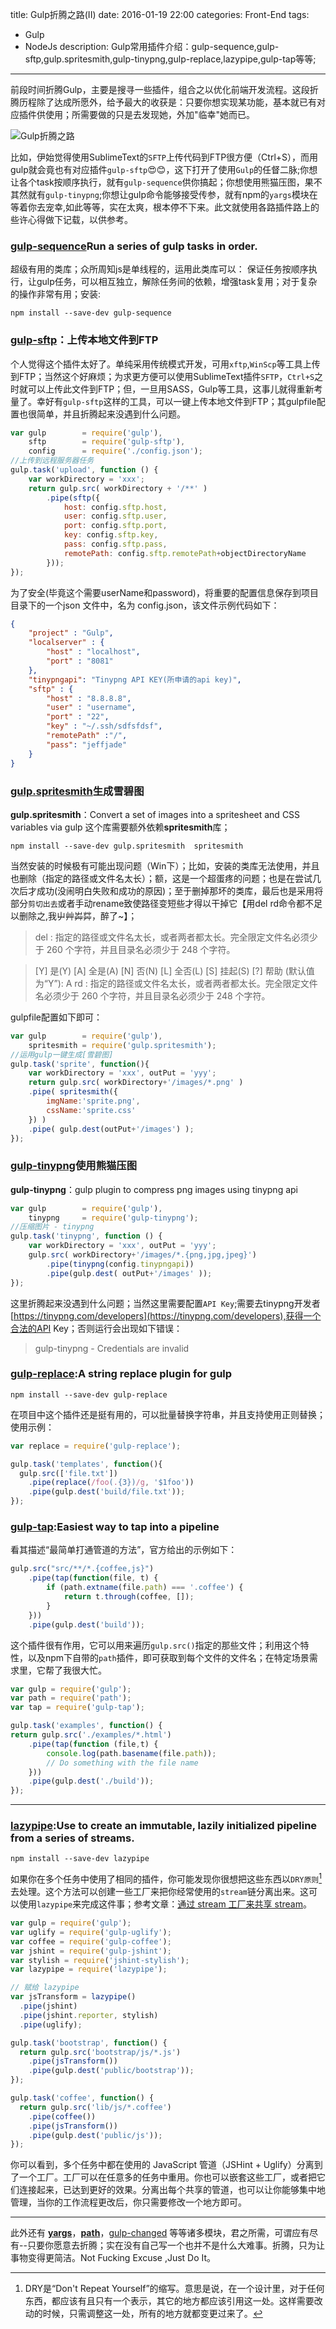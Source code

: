 title: Gulp折腾之路(II)
date: 2016-01-19 22:00
categories: Front-End
tags:
- Gulp
- NodeJs
description: Gulp常用插件介绍：gulp-sequence,gulp-sftp,gulp.spritesmith,gulp-tinypng,gulp-replace,lazypipe,gulp-tap等等;
---

前段时间折腾Gulp，主要是搜寻一些插件，组合之以优化前端开发流程。这段折腾历程除了达成所愿外，给予最大的收获是：只要你想实现某功能，基本就已有对应插件供使用；所需要做的只是去发现她，外加"临幸"她而已。

<!-- more -->

![Gulp折腾之路](http://7xoosr.com1.z0.glb.clouddn.com/gulpPage.jpg)

比如，伊始觉得使用SublimeText的`SFTP`上传代码到FTP很方便（Ctrl+S），而用gulp就会竟也有对应插件`gulp-sftp`😍😊，这下打开了使用`Gulp`的任督二脉;你想让各个task按顺序执行，就有`gulp-sequence`供你搞起；你想使用熊猫压图，果不其然就有`gulp-tinypng`;你想让gulp命令能够接受传参，就有npm的`yargs`模块在等着你去宠幸,如此等等，实在太爽，根本停不下来。此文就使用各路插件路上的些许心得做下记载，以供参考。

### **[gulp-sequence](https://github.com/teambition/gulp-sequence)Run a series of gulp tasks in order.**
超级有用的类库；众所周知js是单线程的，运用此类库可以： 保证任务按顺序执行，让gulp任务，可以相互独立，解除任务间的依赖，增强task复用；对于复杂的操作非常有用；安装:
```
npm install --save-dev gulp-sequence
```

### **[gulp-sftp](https://www.npmjs.com/package/gulp-sftp)：上传本地文件到FTP**
个人觉得这个插件太好了。单纯采用传统模式开发，可用`xftp`,`WinScp`等工具上传到FTP；当然这个好麻烦；为求更方便可以使用SublimeText插件`SFTP`，`Ctrl+S`之时就可以上传此文件到FTP；但，一旦用SASS，Gulp等工具，这事儿就得重新考量了。幸好有`gulp-sftp`这样的工具，可以一键上传本地文件到FTP；其gulpfile配置也很简单，并且折腾起来没遇到什么问题。
```js
var gulp        = require('gulp'),
    sftp        = require('gulp-sftp'),
    config      = require('./config.json');
//上传到远程服务器任务
gulp.task('upload', function () {
    var workDirectory = 'xxx';
    return gulp.src( workDirectory + '/**' )
        .pipe(sftp({
            host: config.sftp.host,
            user: config.sftp.user,
            port: config.sftp.port,
            key: config.sftp.key,
            pass: config.sftp.pass,
            remotePath: config.sftp.remotePath+objectDirectoryName
        }));
});
```
为了安全(毕竟这个需要userName和password)，将重要的配置信息保存到项目目录下的一个json 文件中，名为 config.json，该文件示例代码如下：
```json
{
    "project" : "Gulp",     
    "localserver" : {
        "host" : "localhost",
        "port" : "8081"
    },
    "tinypngapi": "Tinypng API KEY(所申请的api key)",
    "sftp" : {
        "host" : "8.8.8.8",
        "user" : "username",
        "port" : "22",
        "key" : "~/.ssh/sdfsfdsf",
        "remotePath" :"/",
        "pass": "jeffjade"
    }
}
```
### **[gulp.spritesmith](https://www.npmjs.com/package/gulp.spritesmith)生成雪碧图**
**gulp.spritesmith**：Convert a set of images into a spritesheet and CSS variables via gulp
这个库需要额外依赖**spritesmith**库；
```npm
npm install --save-dev gulp.spritesmith  spritesmith
```
当然安装的时候极有可能出现问题（Win下）；比如，安装的类库无法使用，并且也删除（指定的路径或文件名太长）；额，这是一个超蛋疼的问题；也是在尝试几次后才成功(没闹明白失败和成功的原因)；至于删掉那坏的类库，最后也是采用将部分`剪切出去`或者手动rename致使路径变短些才得以干掉它【用del rd命令都不足以删除之,我屮艸芔茻，醉了~】；
>del : 指定的路径或文件名太长，或者两者都太长。完全限定文件名必须少于 260 个字符，并且目录名必须少于 248 个字符。

>[Y] 是(Y)  [A] 全是(A)  [N] 否(N)  [L] 全否(L)  [S] 挂起(S)  [?] 帮助 (默认值为“Y”): A
rd : 指定的路径或文件名太长，或者两者都太长。完全限定文件名必须少于 260 个字符，并且目录名必须少于 248 个字符。

gulpfile配置如下即可：
```js
var gulp        = require('gulp'),
    spritesmith = require('gulp.spritesmith');
//运用gulp一键生成[雪碧图]
gulp.task('sprite', function(){
    var workDirectory = 'xxx', outPut = 'yyy';
    return gulp.src( workDirectory+'/images/*.png' )
    .pipe( spritesmith({
        imgName:'sprite.png',
        cssName:'sprite.css'
    }) )
    .pipe( gulp.dest(outPut+'/images') );
});
```

### **[gulp-tinypng](https://www.npmjs.com/package/gulp-tinypng)使用熊猫压图**
**gulp-tinypng**：gulp plugin to compress png images using tinypng api
```js
var gulp        = require('gulp'),
    tinypng     = require('gulp-tinypng');
//压缩图片 - tinypng
gulp.task('tinypng', function () {
    var workDirectory = 'xxx', outPut = 'yyy';
    gulp.src( workDirectory+'/images/*.{png,jpg,jpeg}')
        .pipe(tinypng(config.tinypngapi))
        .pipe(gulp.dest( outPut+'/images' ));
});
```
这里折腾起来没遇到什么问题；当然这里需要配置`API Key`;需要去tinypng开发者[https://tinypng.com/developers](https://tinypng.com/developers),获得一个合法的API Key；否则运行会出现如下错误：
>gulp-tinypng - Credentials are invalid

### **[gulp-replace](https://www.npmjs.com/package/gulp-replace):A string replace plugin for gulp**
```
npm install --save-dev gulp-replace
```
在项目中这个插件还是挺有用的，可以批量替换字符串，并且支持使用正则替换；使用示例：
```js
var replace = require('gulp-replace');

gulp.task('templates', function(){
  gulp.src(['file.txt'])
    .pipe(replace(/foo(.{3})/g, '$1foo'))
    .pipe(gulp.dest('build/file.txt'));
});
```

### **[gulp-tap](https://www.npmjs.com/package/gulp-tap):Easiest way to tap into a pipeline**
看其描述“最简单打通管道的方法”，官方给出的示例如下：
```js
gulp.src("src/**/*.{coffee,js}")
    .pipe(tap(function(file, t) {
        if (path.extname(file.path) === '.coffee') {
            return t.through(coffee, []);
        }
    }))
    .pipe(gulp.dest('build'));
```
这个插件很有作用，它可以用来遍历`gulp.src()`指定的那些文件；利用这个特性，以及npm下自带的`path`插件，即可获取到每个文件的文件名；在特定场景需求里，它帮了我很大忙。
```js
var gulp = require('gulp');
var path = require('path');
var tap = require('gulp-tap');

gulp.task('examples', function() {
return gulp.src('./examples/*.html')
    .pipe(tap(function (file,t) {
        console.log(path.basename(file.path));
        // Do something with the file name
    }))
    .pipe(gulp.dest('./build'));
});
```
---

### **[lazypipe](https://www.npmjs.com/package/lazypipe)**:Use to create an immutable, lazily initialized pipeline from a series of streams.
```
npm install --save-dev lazypipe
```
如果你在多个任务中使用了相同的插件，你可能发现你很想把这些东西以`DRY原则`[^footnote]去处理。这个方法可以创建一些工厂来把你经常使用的`stream`链分离出来。这可以使用`lazypipe`来完成这件事；参考文章：[通过 stream 工厂来共享 stream](http://www.gulpjs.com.cn/docs/recipes/sharing-streams-with-stream-factories/)。
```js
var gulp = require('gulp');
var uglify = require('gulp-uglify');
var coffee = require('gulp-coffee');
var jshint = require('gulp-jshint');
var stylish = require('jshint-stylish');
var lazypipe = require('lazypipe');

// 赋给 lazypipe
var jsTransform = lazypipe()
  .pipe(jshint)
  .pipe(jshint.reporter, stylish)
  .pipe(uglify);

gulp.task('bootstrap', function() {
  return gulp.src('bootstrap/js/*.js')
    .pipe(jsTransform())
    .pipe(gulp.dest('public/bootstrap'));
});

gulp.task('coffee', function() {
  return gulp.src('lib/js/*.coffee')
    .pipe(coffee())
    .pipe(jsTransform())
    .pipe(gulp.dest('public/js'));
});
```
你可以看到，多个任务中都在使用的 JavaScript 管道（JSHint + Uglify）分离到了一个工厂。工厂可以在任意多的任务中重用。你也可以嵌套这些工厂，或者把它们连接起来，已达到更好的效果。分离出每个共享的管道，也可以让你能够集中地管理，当你的工作流程更改后，你只需要修改一个地方即可。

---

此外还有 **[yargs](https://github.com/bcoe/yargs)**，**[path](https://www.npmjs.com/package/path)**，[gulp-changed](https://www.npmjs.com/package/gulp-changed) 等等诸多模块，君之所需，可谓应有尽有--只要你愿意去折腾；实在没有自己写一个也并不是什么大难事。折腾，只为让事物变得更简洁。Not Fucking Excuse ,Just Do It。

[^footnote]:DRY是“Don't Repeat Yourself”的缩写。意思是说，在一个设计里，对于任何东西，都应该有且只有一个表示，其它的地方都应该引用这一处。这样需要改动的时候，只需调整这一处，所有的地方就都变更过来了。

